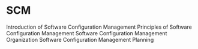 # SCM

Introduction of Software Configuration Management
Principles of Software Configuration Management
Software Configuration Management Organization
Software Configuration Management Planning

